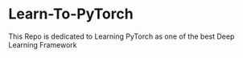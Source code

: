 # Learn-To-PyTorch
This Repo is dedicated to Learning PyTorch as one of the best Deep Learning Framework

<!--
123456789101112345678
123
-->
